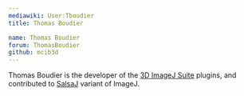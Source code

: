 ```yaml
---
mediawiki: User:Tboudier
title: Thomas Boudier

name: Thomas Boudier
forum: ThomasBoudier
github: mcib3d
---
```


Thomas Boudier is the developer of the [3D ImageJ Suite](http://imagejdocu.tudor.lu/doku.php?id=plugin:stacks:3d_ij_suite:start) plugins, and contributed to [SalsaJ](http://www.euhou.net/index.php/salsaj-software-mainmenu-9/) variant of ImageJ.
